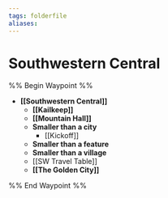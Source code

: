 ```yaml
---
tags: folderfile
aliases:
---
```


# Southwestern Central
%% Begin Waypoint %%
- **[[Southwestern Central]]**
	- **[[Kailkeep]]**
	- **[[Mountain Hall]]**
	- **Smaller than a city**
		- [[Kickoff]]
	- **Smaller than a feature**
	- **Smaller than a village**
	- [[SW Travel Table]]
	- **[[The Golden City]]**

%% End Waypoint %%
